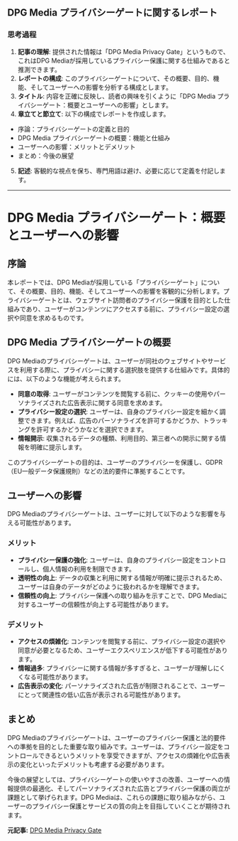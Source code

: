 ## DPG Media プライバシーゲートに関するレポート

### 思考過程

1. **記事の理解**: 提供された情報は「DPG Media Privacy Gate」というもので、これはDPG Mediaが採用しているプライバシー保護に関する仕組みであると推測できます。
2. **レポートの構成**: このプライバシーゲートについて、その概要、目的、機能、そしてユーザーへの影響を分析する構成とします。
3. **タイトル**: 内容を正確に反映し、読者の興味を引くように「DPG Media プライバシーゲート：概要とユーザーへの影響」とします。
4. **章立てと節立て**: 以下の構成でレポートを作成します。
 * 序論：プライバシーゲートの定義と目的
 * DPG Media プライバシーゲートの概要：機能と仕組み
 * ユーザーへの影響：メリットとデメリット
 * まとめ：今後の展望
5. **記述**: 客観的な視点を保ち、専門用語は避け、必要に応じて定義を付記します。

---

# DPG Media プライバシーゲート：概要とユーザーへの影響

## 序論

本レポートでは、DPG Mediaが採用している「プライバシーゲート」について、その概要、目的、機能、そしてユーザーへの影響を客観的に分析します。プライバシーゲートとは、ウェブサイト訪問者のプライバシー保護を目的とした仕組みであり、ユーザーがコンテンツにアクセスする前に、プライバシー設定の選択や同意を求めるものです。

## DPG Media プライバシーゲートの概要

DPG Mediaのプライバシーゲートは、ユーザーが同社のウェブサイトやサービスを利用する際に、プライバシーに関する選択肢を提供する仕組みです。具体的には、以下のような機能が考えられます。

* **同意の取得**: ユーザーがコンテンツを閲覧する前に、クッキーの使用やパーソナライズされた広告表示に関する同意を求めます。
* **プライバシー設定の選択**: ユーザーは、自身のプライバシー設定を細かく調整できます。例えば、広告のパーソナライズを許可するかどうか、トラッキングを許可するかどうかなどを選択できます。
* **情報開示**: 収集されるデータの種類、利用目的、第三者への開示に関する情報を明確に提示します。

このプライバシーゲートの目的は、ユーザーのプライバシーを保護し、GDPR（EU一般データ保護規則）などの法的要件に準拠することです。

## ユーザーへの影響

DPG Mediaのプライバシーゲートは、ユーザーに対して以下のような影響を与える可能性があります。

### メリット

* **プライバシー保護の強化**: ユーザーは、自身のプライバシー設定をコントロールし、個人情報の利用を制限できます。
* **透明性の向上**: データの収集と利用に関する情報が明確に提示されるため、ユーザーは自身のデータがどのように扱われるかを理解できます。
* **信頼性の向上**: プライバシー保護への取り組みを示すことで、DPG Mediaに対するユーザーの信頼性が向上する可能性があります。

### デメリット

* **アクセスの煩雑化**: コンテンツを閲覧する前に、プライバシー設定の選択や同意が必要となるため、ユーザーエクスペリエンスが低下する可能性があります。
* **情報過多**: プライバシーに関する情報が多すぎると、ユーザーが理解しにくくなる可能性があります。
* **広告表示の変化**: パーソナライズされた広告が制限されることで、ユーザーにとって関連性の低い広告が表示される可能性があります。

## まとめ

DPG Mediaのプライバシーゲートは、ユーザーのプライバシー保護と法的要件への準拠を目的とした重要な取り組みです。ユーザーは、プライバシー設定をコントロールできるというメリットを享受できますが、アクセスの煩雑化や広告表示の変化といったデメリットも考慮する必要があります。

今後の展望としては、プライバシーゲートの使いやすさの改善、ユーザーへの情報提供の最適化、そしてパーソナライズされた広告とプライバシー保護の両立が課題として挙げられます。DPG Mediaは、これらの課題に取り組みながら、ユーザーのプライバシー保護とサービスの質の向上を目指していくことが期待されます。


**元記事:** [DPG Media Privacy Gate](https://www.hln.be/binnenland/nepnaaktfotos-van-belgische-en-nederlandse-minderjarige-influencers-verspreid-beelden-gemaakt-via-uitkleedapps~a81c01d1/)